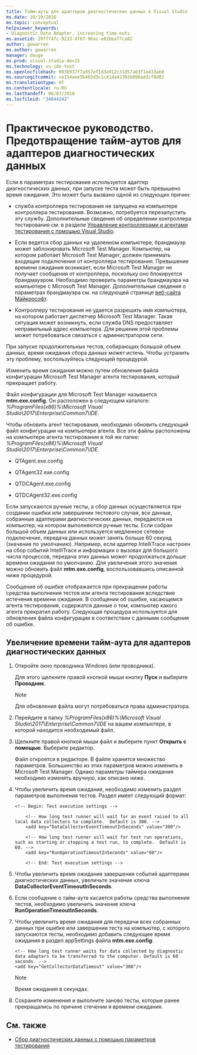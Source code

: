 ```yaml
---
title: Тайм-ауты для адаптеров диагностических данных в Visual Studio
ms.date: 10/19/2016
ms.topic: conceptual
helpviewer_keywords:
- Diagnostic Data Adapter, increasing time-outs
ms.assetid: 39fff4fc-9233-4f67-96ac-e81bbaf7ca82
author: gewarren
ms.author: gewarren
manager: douge
ms.prod: visual-studio-dev15
ms.technology: vs-ide-test
ms.openlocfilehash: 093b937f7a957ef1d3a912c31d57a03f1a433ab0
ms.sourcegitcommit: ce154aee5b403d5c1c41da42302b896ad3cf8d82
ms.translationtype: HT
ms.contentlocale: ru-RU
ms.lasthandoff: 06/07/2018
ms.locfileid: "34844242"
---
```

# <a name="how-to-prevent-time-outs-for-diagnostic-data-adapters"></a>Практическое руководство. Предотвращение тайм-аутов для адаптеров диагностических данных

Если в параметрах тестирования используется адаптер диагностических данных, при запуске теста может быть превышено время ожидания. Это может быть вызвано одной из следующих причин:

-   служба контроллера тестирования не запущена на компьютере контроллера тестирования. Возможно, потребуется перезапустить эту службу. Дополнительные сведения об определении контроллера тестирования см. в разделе [Управление контроллерами и агентами тестирования с помощью Visual Studio](../test/manage-test-controllers-and-test-agents.md).

-   Если ведется сбор данных на удаленном компьютере, брандмауэр может заблокировать Microsoft Test Manager. Компьютер, на котором работает Microsoft Test Manager, должен принимать входящие подключения от контроллера тестирования. Превышение времени ожидания возникает, если Microsoft Test Manager не получает сообщения от контроллера, поскольку оно блокируется брандмауэром. Необходимо проверить параметры брандмауэра на компьютере с Microsoft Test Manager. Дополнительные сведения о параметрах брандмауэра см. на следующей странице [веб-сайта Майкрософт](http://go.microsoft.com/fwlink/?LinkId=184980).

-   Контроллеру тестирования не удается разрешить имя компьютера, на котором работает диспетчер Microsoft Test Manager. Такая ситуация может возникнуть, если служба DNS предоставляет неправильный адрес компьютера. Для решения этой проблемы может потребоваться связаться с администратором сети.

 При запуске продолжительных тестов, собирающих большой объем данных, время ожидания сбора данных может истечь. Чтобы устранить эту проблему, воспользуйтесь следующей процедурой.

 Изменить время ожидания можно путем обновления файла конфигурации Microsoft Test Manager агента тестирования, который прекращает работу.

 Файл конфигурации для Microsoft Test Manager называется **mtm.exe.config**. Он расположен в следующем каталоге: *%ProgramFiles(x86)%\Microsoft Visual Studio\2017\Enterprise\Common7\IDE*.

 Чтобы обновить агент тестирования, необходимо обновить следующий файл конфигурации на компьютере агента. Все эти файлы расположены на компьютере агента тестирования в той же папке: *%ProgramFiles(x86)%\Microsoft Visual Studio\2017\Enterprise\Common7\IDE*.

-   QTAgent.exe.config

-   QTAgent32.exe.config

-   QTDCAgent.exe.config

-   QTDCAgent32.exe.config

 Если запускаются ручные тесты, а сбор данных осуществляется при создании ошибки или завершении тестового случая, все данные, собранные адаптерами диагностических данных, передаются на компьютер, на котором выполняются ручные тесты. Если собран большой объем данных или используется медленное сетевое подключение, передача данных может занять больше 60 секунд (значение по умолчанию). Например, если адаптер IntelliTrace настроен на сбор событий IntelliTrace и информации о вызовах для большого числа процессов, передача этих данных может продолжаться дольше времени ожидания по умолчанию. Для увеличения этого значения можно обновить файл **mtm.exe.config**, воспользовавшись описанной ниже процедурой.

 Сообщение об ошибке отображается при прекращении работы средства выполнения тестов или агента тестирования вследствие истечения времени ожидания. В сообщении об ошибке, касающемся агента тестирования, содержатся данные о том, компьютер какого агента прекратил работу. Следующая процедура используется для обновления файла конфигурации в соответствии с данными сообщения об ошибке.

## <a name="to-increase-the-time-outs-for-your-diagnostic-data-adapters"></a>Увеличение времени тайм-аута для адаптеров диагностических данных

1.  Откройте окно проводника Windows (или проводника).

     Для этого щелкните правой кнопкой мыши кнопку **Пуск** и выберите **Проводник**.

    > [!NOTE]
    > Для обновления файла могут потребоваться права администратора.

2.  Перейдите в папку *%ProgramFiles(x86)%\Microsoft Visual Studio\2017\Enterprise\Common7\IDE* на вашем компьютере, в которой находится необходимый файл.

3.  Щелкните правой кнопкой мыши файл и выберите пункт **Открыть с помощью**. Выберите редактор.

     Файл откроется в редакторе. В файле хранится множество параметров. Большинство из этих параметров можно изменить в Microsoft Test Manager. Однако параметры таймера ожидания необходимо изменять вручную, как описано ниже.

4.  Чтобы увеличить время ожидания, необходимо изменить раздел параметров выполнения тестов. Раздел имеет следующий формат:

    ```text
    <!-- Begin: Test execution settings -->

        <!-- How long test runner will wait for an event raised to all local data collectors to complete.  Default is 300. -->
        <add key="DataCollectorEventTimeoutInSeconds" value="300"/>

        <!-- How long test runner will wait for test run operations, such as starting or stopping a test run, to complete.  Default is 60. -->
        <add key="RunOperationTimeoutInSeconds" value="60"/>

        <!-- End: Test execution settings -->
    ```

5.  Чтобы увеличить время ожидания завершения событий адаптерами диагностических данных, увеличьте значение ключа **DataCollectorEventTimeoutInSeconds**.

6.  Если сообщение о тайм-ауте касается работы средства выполнения тестов, необходимо увеличить значение ключа **RunOperationTimeoutInSeconds**.

7.  Чтобы увеличить время ожидания для передачи всех собранных данных при ошибке или завершении теста на компьютер, с которого запускаются тесты, необходимо добавить следующее время ожидания в раздел appSettings файла **mtm.exe.config**:

    ```text
    <!-- How long test runner waits for data collected by diagnostic data adapters to be transferred to the computer. Default is 60 seconds. -->
    <add key="GetCollectorDataTimeout" value="300"/>
    ```

    > [!NOTE]
    > Время ожидания в секундах.

8.  Сохраните изменения и выполните заново тесты, которые ранее прекращались по причине стечении я времени ожидания.

## <a name="see-also"></a>См. также

- [Сбор диагностических данных с помощью параметров тестирования](../test/collect-diagnostic-information-using-test-settings.md)